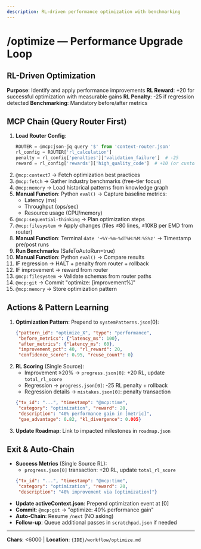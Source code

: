 ```yaml
---
description: RL-driven performance optimization with benchmarking
---
```


# /optimize — Performance Upgrade Loop

## RL-Driven Optimization

**Purpose**: Identify and apply performance improvements
**RL Reward**: +20 for successful optimization with measurable gains
**RL Penalty**: -25 if regression detected
**Benchmarking**: Mandatory before/after metrics

## MCP Chain (Query Router First)

1. **Load Router Config**:
   ```python
   ROUTER = @mcp:json-jq query '$' from 'context-router.json'
   rl_config = ROUTER['rl_calculation']
   penalty = rl_config['penalties']['validation_failure']  # -25
   reward = rl_config['rewards']['high_quality_code']  # +10 (or custom +20)
   ```
2. `@mcp:context7` → Fetch optimization best practices
3. `@mcp:fetch` → Gather industry benchmarks (free-tier focus)
4. `@mcp:memory` → Load historical patterns from knowledge graph
5. **Manual Function**: Python `eval()` → Capture baseline metrics:
   - Latency (ms)
   - Throughput (ops/sec)
   - Resource usage (CPU/memory)
6. `@mcp:sequential-thinking` → Plan optimization steps
7. `@mcp:filesystem` → Apply changes (files ≤80 lines, ≤10KB per EMD from router)
8. **Manual Function**: Terminal `date '+%Y-%m-%dT%H:%M:%S%z'` → Timestamp pre/post runs
9. **Run Benchmarks** (SafeToAutoRun=true)
10. **Manual Function**: Python `eval()` → Compare results
11. IF regression → HALT + penalty from router + rollback
12. IF improvement → reward from router
13. `@mcp:filesystem` → Validate schemas from router paths
14. `@mcp:git` → Commit "optimize: [improvement%]"
15. `@mcp:memory` → Store optimization pattern

## Actions & Pattern Learning

1. **Optimization Pattern**: Prepend to `systemPatterns.json`[0]:
   ```json
   {"pattern_id": "optimize_X", "type": "performance",
    "before_metrics": {"latency_ms": 100},
    "after_metrics": {"latency_ms": 60},
    "improvement_pct": 40, "rl_reward": 20,
    "confidence_score": 0.95, "reuse_count": 0}
   ```
2. **RL Scoring** (Single Source):
   - Improvement ≥20% → `progress.json[0]`: +20 RL, update `total_rl_score`
   - Regression → `progress.json[0]`: -25 RL penalty + rollback
   - Regression details → `mistakes.json[0]`: penalty transaction
   ```json
   {"tx_id": "...", "timestamp": "@mcp:time",
    "category": "optimization", "reward": 20,
    "description": "40% performance gain in [metric]",
    "gae_advantage": 0.82, "kl_divergence": 0.005}
   ```
3. **Update Roadmap**: Link to impacted milestones in `roadmap.json`

## Exit & Auto-Chain

- **Success Metrics** (Single Source RL):
  - `progress.json[0]` transaction: +20 RL, update `total_rl_score`
  ```json
  {"tx_id": "...", "timestamp": "@mcp:time",
   "category": "optimization", "reward": 20,
   "description": "40% improvement via [optimization]"}
  ```
- **Update activeContext.json**: Prepend optimization event at [0]
- **Commit**: `@mcp:git` → "optimize: 40% performance gain"
- **Auto-Chain**: Resume `/next` (NO asking)
- **Follow-up**: Queue additional passes in `scratchpad.json` if needed

---
**Chars**: <6000 | **Location**: `{IDE}/workflow/optimize.md`
